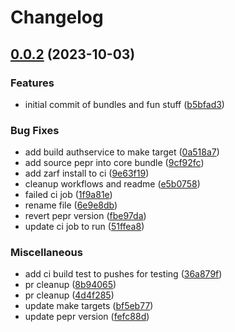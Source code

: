 # Changelog

## [0.0.2](https://github.com/defenseunicorns/uds-core/compare/v0.0.1...v0.0.2) (2023-10-03)


### Features

* initial commit of bundles and fun stuff ([b5bfad3](https://github.com/defenseunicorns/uds-core/commit/b5bfad32a9aba89253b6cc2e5c7ce1908a37647c))


### Bug Fixes

* add build authservice to make target ([0a518a7](https://github.com/defenseunicorns/uds-core/commit/0a518a7b8f163647b4fbe4c78cf89e7a5a94b879))
* add source pepr into core bundle ([9cf92fc](https://github.com/defenseunicorns/uds-core/commit/9cf92fc7b9def6bdd503258650620dbb66de4572))
* add zarf install to ci ([9e63f19](https://github.com/defenseunicorns/uds-core/commit/9e63f197f7caec3ddfa2b660676eb879ffa00e05))
* cleanup workflows and readme ([e5b0758](https://github.com/defenseunicorns/uds-core/commit/e5b0758b103b066bdf0698cb64a15b1c38fa6c18))
* failed ci job ([1f9a81e](https://github.com/defenseunicorns/uds-core/commit/1f9a81e2998570d14af993cddc8bc74c19830e52))
* rename file ([6e9e8db](https://github.com/defenseunicorns/uds-core/commit/6e9e8db829980989a3b7d8007f629da5c079d9db))
* revert pepr version ([fbe97da](https://github.com/defenseunicorns/uds-core/commit/fbe97dacf17235273e9d8fa8ef32670f12f6707c))
* update ci job to run ([51ffea8](https://github.com/defenseunicorns/uds-core/commit/51ffea869fb9d9613b7909e95bce231d42c53d52))


### Miscellaneous

* add ci build test to pushes for testing ([36a879f](https://github.com/defenseunicorns/uds-core/commit/36a879f7b6433bad92828d252057b1b9814f24c3))
* pr cleanup ([8b94065](https://github.com/defenseunicorns/uds-core/commit/8b940656d2b577dc1bf6a503a660fbb3a5479d03))
* pr cleanup ([4d4f285](https://github.com/defenseunicorns/uds-core/commit/4d4f2852de8c5262922abd8da6530bdb601c3e3f))
* update make targets ([bf5eb77](https://github.com/defenseunicorns/uds-core/commit/bf5eb77bbc5ab0a7de2f30f480cb49951a3977ae))
* update pepr version ([fefc88d](https://github.com/defenseunicorns/uds-core/commit/fefc88da66798ccec5fb483e958bc459cda93848))
